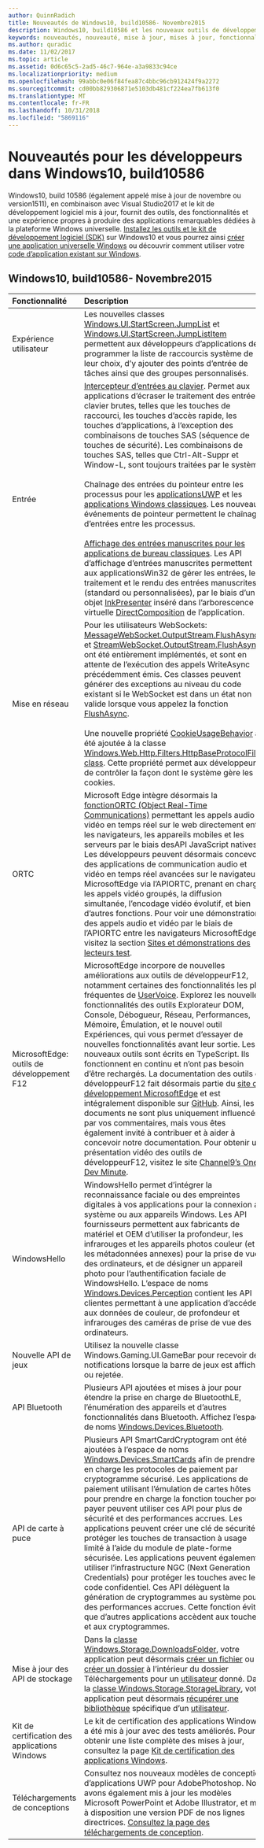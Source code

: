 ```yaml
---
author: QuinnRadich
title: Nouveautés de Windows10, build10586- Novembre2015
description: Windows10, build10586 et les nouveaux outils de développement offrent les outils, fonctionnalités et expériences optimisés par la nouvelle plateforme Windows universelle.
keywords: nouveautés, nouveauté, mise à jour, mises à jour, fonctionnalités, nouveau, Windows10, 1511, novembre, 10586
ms.author: quradic
ms.date: 11/02/2017
ms.topic: article
ms.assetid: 0d6c65c5-2ad5-46c7-964e-a3a9833c94ce
ms.localizationpriority: medium
ms.openlocfilehash: 99abbc0e06f84fea87c4bbc96cb912424f9a2272
ms.sourcegitcommit: cd00bb829306871e5103db481cf224ea7fb613f0
ms.translationtype: MT
ms.contentlocale: fr-FR
ms.lasthandoff: 10/31/2018
ms.locfileid: "5869116"
---
```

# <a name="whats-new-in-windows-10-for-developers-build-10586"></a>Nouveautés pour les développeurs dans Windows10, build10586

Windows10, build 10586 (également appelé mise à jour de novembre ou version1511), en combinaison avec Visual Studio2017 et le kit de développement logiciel mis à jour, fournit des outils, des fonctionnalités et une expérience propres à produire des applications remarquables dédiées à la plateforme Windows universelle. [Installez les outils et le kit de développement logiciel (SDK)](http://go.microsoft.com/fwlink/?LinkId=821431) sur Windows10 et vous pourrez ainsi [créer une application universelle Windows](../get-started/create-uwp-apps.md) ou découvrir comment utiliser votre [code d’application existant sur Windows](../porting/index.md).

## <a name="windows-10-build-10586---november-2015"></a>Windows10, build10586- Novembre2015

Fonctionnalité | Description
 :---- | :----
 Expérience utilisateur | Les nouvelles classes [Windows.UI.StartScreen.JumpList](https://msdn.microsoft.com/library/windows/apps/windows.ui.startscreen.aspx) et [Windows.UI.StartScreen.JumpListItem](https://msdn.microsoft.com/library/windows/apps/windows.ui.startscreen.aspx) permettent aux développeurs d’applications de programmer la liste de raccourcis système de leur choix, d’y ajouter des points d’entrée de tâches ainsi que des groupes personnalisés.
 Entrée | [Intercepteur d’entrées au clavier](https://msdn.microsoft.com/library/windows/apps/windows.ui.input.keyboarddeliveryinterceptor.aspx). Permet aux applications d’écraser le traitement des entrées clavier brutes, telles que les touches de raccourci, les touches d’accès rapide, les touches d’applications, à l’exception des combinaisons de touches SAS (séquence de touches de sécurité). Les combinaisons de touches SAS, telles que Ctrl-Alt-Suppr et Window-L, sont toujours traitées par le système. <br /><br />Chaînage des entrées du pointeur entre les processus pour les [applicationsUWP](https://msdn.microsoft.com/library/windows/apps/windows.ui.core.corewindow.aspx) et les [applications Windows classiques](https://msdn.microsoft.com/library/windows/desktop/hh454903(v=vs.85).aspx). Les nouveaux événements de pointeur permettent le chaînage d’entrées entre les processus. <br /><br />[Affichage des entrées manuscrites pour les applications de bureau classiques](https://msdn.microsoft.com/library/windows/desktop/mt622165(v=vs.85).aspx). Les API d’affichage d’entrées manuscrites permettent aux applicationsWin32 de gérer les entrées, le traitement et le rendu des entrées manuscrites (standard ou personnalisées), par le biais d’un objet [InkPresenter](https://msdn.microsoft.com/library/windows/desktop/windows.ui.input.inking.inkpresenter.aspx) inséré dans l’arborescence virtuelle [DirectComposition](https://msdn.microsoft.com/library/windows/desktop/hh437371(v=vs.85).aspx) de l’application.
Mise en réseau | Pour les utilisateurs WebSockets: [MessageWebSocket.OutputStream.FlushAsync](https://msdn.microsoft.com/library/windows/apps/windows.storage.streams.datawriter.flushasync.aspx) et [StreamWebSocket.OutputStream.FlushAsync](https://msdn.microsoft.com/library/windows/apps/windows.storage.streams.datawriter.flushasync.aspx) ont été entièrement implémentés, et sont en attente de l’exécution des appels WriteAsync précédemment émis. Ces classes peuvent générer des exceptions au niveau du code existant si le WebSocket est dans un état non valide lorsque vous appelez la fonction [FlushAsync](https://msdn.microsoft.com/library/windows/apps/windows.storage.streams.datawriter.flushasync.aspx). <br /><br />Une nouvelle propriété [CookieUsageBehavior](https://msdn.microsoft.com/library/windows/apps/windows.web.http.filters.httpbaseprotocolfilter.aspx) a été ajoutée à la classe [Windows.Web.Http.Filters.HttpBaseProtocolFilter class](https://msdn.microsoft.com/library/windows/apps/windows.web.http.filters.httpbaseprotocolfilter.aspx). Cette propriété permet aux développeurs de contrôler la façon dont le système gère les cookies.
ORTC | Microsoft Edge intègre désormais la [fonctionORTC (Object Real-Time Communications)](https://msdn.microsoft.com/library/mt433097(v=vs.85).aspx) permettant les appels audio et vidéo en temps réel sur le web directement entre les navigateurs, les appareils mobiles et les serveurs par le biais desAPI JavaScript natives. Les développeurs peuvent désormais concevoir des applications de communication audio et vidéo en temps réel avancées sur le navigateur MicrosoftEdge via l’APIORTC, prenant en charge les appels vidéo groupés, la diffusion simultanée, l’encodage vidéo évolutif, et bien d’autres fonctions. Pour voir une démonstration des appels audio et vidéo par le biais de l’APIORTC entre les navigateurs MicrosoftEdge, visitez la section [Sites et démonstrations des lecteurs test](https://developer.microsoft.com/microsoft-edge/testdrive/demos/ortcdemo/).
MicrosoftEdge: outils de développement F12 | MicrosoftEdge incorpore de nouvelles améliorations aux outils de développeurF12, notamment certaines des fonctionnalités les plus fréquentes de [UserVoice](https://wpdev.uservoice.com/forums/257854-microsoft-edge-developer). Explorez les nouvelles fonctionnalités des outils Explorateur DOM, Console, Débogueur, Réseau, Performances, Mémoire, Émulation, et le nouvel outil Expériences, qui vous permet d’essayer de nouvelles fonctionnalités avant leur sortie. Les nouveaux outils sont écrits en TypeScript. Ils fonctionnent en continu et n’ont pas besoin d’être rechargés. La documentation des outils de développeurF12 fait désormais partie du [site de développement MicrosoftEdge](https://developer.microsoft.com/microsoft-edge/) et est intégralement disponible sur [GitHub](https://github.com/MicrosoftEdge/MicrosoftEdge-Documentation). Ainsi, les documents ne sont plus uniquement influencés par vos commentaires, mais vous êtes également invité à contribuer et à aider à concevoir notre documentation. Pour obtenir une présentation vidéo des outils de développeurF12, visitez le site [Channel9’s One Dev Minute](https://channel9.msdn.com/Blogs/One-Dev-Minute/Microsoft-Edge-F12-tools).
WindowsHello | WindowsHello permet d’intégrer la reconnaissance faciale ou des empreintes digitales à vos applications pour la connexion au système ou aux appareils Windows. Les API fournisseurs permettent aux fabricants de matériel et OEM d’utiliser la profondeur, les infrarouges et les appareils photos couleur (et les métadonnées annexes) pour la prise de vue des ordinateurs, et de désigner un appareil photo pour l’authentification faciale de WindowsHello. L’espace de noms [Windows.Devices.Perception](https://msdn.microsoft.com/library/windows/apps/windows.devices.perception.aspx) contient les API clientes permettant à une application d’accéder aux données de couleur, de profondeur et infrarouges des caméras de prise de vue des ordinateurs.
Nouvelle API de jeux | Utilisez la nouvelle classe Windows.Gaming.UI.GameBar pour recevoir des notifications lorsque la barre de jeux est affichée ou rejetée.
API Bluetooth | Plusieurs API ajoutées et mises à jour pour étendre la prise en charge de BluetoothLE, l’énumération des appareils et d’autres fonctionnalités dans Bluetooth. Affichez l’espace de noms [Windows.Devices.Bluetooth](https://msdn.microsoft.com/library/windows/apps/windows.devices.bluetooth.aspx).
API de carte à puce | Plusieurs API SmartCardCryptogram ont été ajoutées à l’espace de noms [Windows.Devices.SmartCards](https://msdn.microsoft.com/library/windows/apps/windows.devices.smartcards.aspx) afin de prendre en charge les protocoles de paiement par cryptogramme sécurisé. Les applications de paiement utilisant l’émulation de cartes hôtes pour prendre en charge la fonction toucher pour payer peuvent utiliser ces API pour plus de sécurité et des performances accrues. Les applications peuvent créer une clé de sécurité et protéger les touches de transaction à usage limité à l’aide du module de plate-forme sécurisée. Les applications peuvent également utiliser l’infrastructure NGC (Next Generation Credentials) pour protéger les touches avec le code confidentiel. Ces API délèguent la génération de cryptogrammes au système pour des performances accrues. Cette fonction évite que d’autres applications accèdent aux touches et aux cryptogrammes.
Mise à jour des API de stockage | Dans la [classe Windows.Storage.DownloadsFolder](https://msdn.microsoft.com/library/windows/apps/windows.storage.downloadsfolder.aspx), votre application peut désormais [créer un fichier](https://msdn.microsoft.com/library/windows/apps/windows.storage.downloadsfolder.createfileforuserasync.aspx) ou [créer un dossier](https://msdn.microsoft.com/library/windows/apps/windows.storage.downloadsfolder.createfolderforuserasync.aspx) à l’intérieur du dossier Téléchargements pour un [utilisateur](https://msdn.microsoft.com/library/windows/apps/windows.system.user.aspx) donné. Dans la [classe Windows.Storage.StorageLibrary](https://msdn.microsoft.com/library/windows/apps/windows.storage.storagelibrary.aspx), votre application peut désormais [récupérer une bibliothèque](https://msdn.microsoft.com/library/windows/apps/windows.storage.storagelibrary.getlibraryforuserasync.aspx) spécifique d’un [utilisateur](https://msdn.microsoft.com/library/windows/apps/windows.system.user.aspx).
Kit de certification des applications Windows | Le kit de certification des applications Windows a été mis à jour avec des tests améliorés. Pour obtenir une liste complète des mises à jour, consultez la page [Kit de certification des applications Windows](https://developer.microsoft.com/windows/develop/app-certification-kit).
Téléchargements de conceptions | Consultez nos nouveaux modèles de conception d’applications UWP pour AdobePhotoshop. Nous avons également mis à jour les modèles Microsoft PowerPoint et Adobe Illustrator, et mis à disposition une version PDF de nos lignes directrices. [Consultez la page des téléchargements de conception](https://developer.microsoft.com/windows/design/assets).
